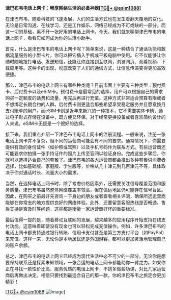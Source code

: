 **津巴布韦电话上网卡：畅享网络生活的必备神器[[TG💪+ @esim1088](https://t.me/s/esim1088)]**

在津巴布韦，随着科技的飞速发展，人们的生活方式也在发生着翻天覆地的变化。无论是日常沟通、在线学习，还是工作娱乐，网络已经成为不可或缺的一部分。而这一切的基础，离不开一张好用的电话上网卡。今天，我们就来聊聊津巴布韦的电话上网卡，看看它如何成为你的生活小助手。

首先，什么是津巴布韦的电话上网卡呢？简单来说，这是一种结合了通话功能和数据流量服务的小型卡片，你可以把它插入手机或平板电脑中使用。它不仅能够让你随时随地拨打电话、发送短信，还能让你连接到互联网，浏览网页、观看视频、下载应用等。这种卡的出现，彻底改变了人们的通信方式，让信息传递变得更加高效便捷。

那么，津巴布韦的电话上网卡有哪些种类呢？目前市面上主要有三种类型：预付费卡、后付费卡以及eSIM卡。预付费卡是最常见的选择，用户可以根据自己的需求购买一定额度的话费和流量，用完后再进行充值。这种方式非常适合预算有限或者不想绑定长期合约的人群。后付费卡则更适合那些希望享受稳定服务并且愿意按月支付账单的用户。而eSIM卡则是近年来新兴的一种技术，它不需要实体卡槽，通过电子形式存储在设备中，既方便又环保。对于经常更换设备或者喜欢简约设计的人来说，eSIM卡无疑是一个很好的选择。

接下来，我们重点介绍一下津巴布韦电话上网卡的注册流程。一般来说，注册一张电话上网卡并不复杂，但不同的运营商可能会有不同的要求。通常情况下，你需要提供有效的身份证件（如护照或驾照）以及手机号码作为联系方式。有些运营商还可能要求你拍摄一张手持证件的照片上传至官网以验证身份。完成这些步骤后，你就可以选择适合自己的套餐了。津巴布韦的各大运营商都会推出多种套餐供消费者选择，比如基础版、家庭版、学生版等，价格从几十津元到几百津元不等，具体取决于你对通话时长、流量大小的需求。

当然，在选择电话上网卡时，除了考虑价格因素外，还需要关注信号覆盖范围和服务质量。津巴布韦虽然整体网络覆盖率较高，但在偏远地区仍可能存在信号盲区。因此，在购买之前最好先咨询一下身边的朋友或者查看相关评测，确保所选运营商能够在你常去的地方提供良好的网络体验。此外，还要留意客服热线是否畅通、售后支持是否及时等问题，这些都是衡量一家运营商好坏的重要标准。

最后值得一提的是，随着移动互联网的发展，越来越多的应用程序开始支持在线支付功能。这意味着即使没有现金也可以轻松完成充值操作。例如，许多津巴布韦的电话上网卡都支持通过银行转账、信用卡支付甚至是第三方支付平台（如PayPal）来充值。这样一来，无论你是本地居民还是外国游客，都可以更加灵活地管理自己的账户余额。

总之，津巴布韦的电话上网卡已经成为现代生活中必不可少的一部分。无论你是想要保持联系还是探索未知领域，一张合适的电话上网卡都能助你一臂之力。如果你正在寻找一款性价比高、服务优质的电话上网卡，不妨多做些功课，对比几家运营商后再做出决定。相信只要找到最适合自己的那一款，你的津巴布韦之旅定会更加精彩！

[[TG💪+ @esim1088](https://t.me/s/esim1088) ![Image](https://i.postimg.cc/4NQfJmqS/Snipaste-2025-05-13-00-14-12.png)]